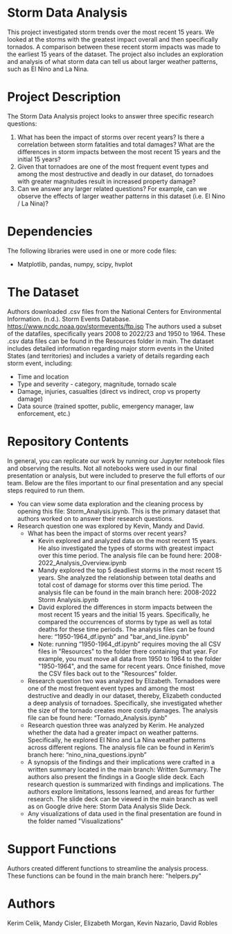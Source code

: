 # Storm Data Analysis
This project investigated storm trends over the most recent 15 years. We looked at the storms with the greatest impact overall and then specifically tornados. A comparison between these recent storm impacts was made to the earliest 15 years of the dataset. The project also includes an exploration and analysis of what storm data can tell us about larger weather patterns, such as El Nino and La Nina. 

# Project Description
The Storm Data Analysis project looks to answer three specific research questions:
1. What has been the impact of storms over recent years? Is there a correlation between storm fatalities and total damages? What are the differences in storm impacts between the most recent 15 years and the initial 15 years?
1. Given that tornadoes are one of the most frequent event types and among the most destructive and deadly in our dataset, do tornadoes with greater magnitudes result in increased property damage?
1. Can we answer any larger related questions? For example, can we observe the effects of larger weather patterns in this dataset (i.e. El Nino / La Nina)? 

# Dependencies
The following libraries were used in one or more code files:
* Matplotlib, pandas, numpy, scipy, hvplot

# The Dataset
Authors downloaded .csv files from the National Centers for Environmental Information. (n.d.). Storm Events Database. https://www.ncdc.noaa.gov/stormevents/ftp.jsp
The authors used a subset of the datafiles, specifically years 2008 to 2022/23 and 1950 to 1964. These .csv data files can be found in the Resources folder in main. 
The dataset includes detailed information regarding major storm events in the United States (and territories) and includes a variety of details regarding each storm event, including: 
* Time and location
* Type and severity - category, magnitude, tornado scale
* Damage, injuries, casualties (direct vs indirect, crop vs property damage)
* Data source (trained spotter, public, emergency manager, law enforcement, etc.)

# Repository Contents
In general, you can replicate our work by running our Jupyter notebook files and observing the results. Not all notebooks were used in our final presentation or analysis, but were included to preserve the full efforts of our team. Below are the files important to our final presentation and any special steps required to run them.
- You can view some data exploration and the cleaning process by opening this file: Storm_Analysis.ipynb. This is the primary dataset that authors worked on to answer their research questions.
- Research question one was explored by Kevin, Mandy and David. 
    - What has been the impact of storms over recent years?
        - Kevin explored and analyzed data on the most recent 15 years. He also investigated the types of storms with greatest impact over this time period. The analysis file can be found here: 2008-2022_Analysis_Overview.ipynb
        - Mandy explored the top 5 deadliest storms in the most recent 15 years. She analyzed the relationship between total deaths and total cost of damage for storms over this time period. The analysis file can be found in the main branch here: 2008-2022 Storm Analysis.ipynb
        - David explored the differences in storm impacts between the most recent 15 years and the initial 15 years. Specifically, he compared the occurrences of storms by type as well as total deaths for these time periods. The analysis files can be found here: “1950-1964_df.ipynb” and "bar_and_line.ipynb"
        - Note: running “1950-1964_df.ipynb” requires moving the all CSV files in "Resources" to the folder there containing that year. For example, you must move all data from 1950 to 1964 to the folder "1950-1964", and the same for recent years. Once finished, move the CSV files back out to the "Resources" folder.
    - Research question two was analyzed by Elizabeth. Tornadoes were one of the most frequent event types and among the most destructive and deadly in our dataset, thereby, Elizabeth conducted a deep analysis of tornadoes. Specifically, she investigated whether the size of the tornado creates more costly damages. The analysis file can be found here: “Tornado_Analysis.ipynb”
    - Research question three was analyzed by Kerim. He analyzed whether the data had a greater impact on weather patterns. Specifically, he explored El Nino and La Nina weather patterns across different regions. The analysis file can be found in Kerim’s branch here: “nino_nina_questions.ipynb”
    - A synopsis of the findings and their implications were crafted in a written summary located in the main branch: Written Summary. The authors also present the findings in a Google slide deck. Each research question is summarized with findings and implications. The authors explore limitations, lessons learned, and areas for further research. The slide deck can be viewed in the main branch as well as on Google drive here: Storm Data Analysis Slide Deck.
    - Any visualizations of data used in the final presentation are found in the folder named "Visualizations"
# Support Functions 
Authors created different functions to streamline the analysis process. These functions can be found in the main branch here: "helpers.py"
# Authors
Kerim Celik, Mandy Cisler, Elizabeth Morgan, Kevin Nazario, David Robles
